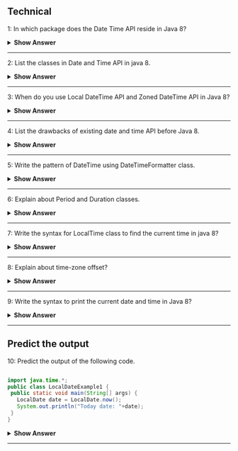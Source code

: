 ## Technical
1: In which package does the Date Time API reside in Java 8?

<details><summary><b> Show Answer </b></summary>
 
 Newly introduced Data Time API will be included in the package java.time.

</details>

--- 


2: List the classes in Date and Time API in java 8.

<details><summary><b> Show Answer </b></summary>
 
- Local DateTime API- Simplified form of date - time API without any complexities.
- Zoned DateTime API- Special form of date - time API  with varaiations.

</details>

--- 

3: When do you use Local DateTime API and Zoned DateTime API  in Java 8?

<details><summary><b> Show Answer </b></summary>

- It can be used when there is no need for time zones.
- It can be used when we need to consider time zones.

</details>

--- 


4: List the drawbacks of existing date and time API before Java 8.

<details><summary><b> Show Answer </b></summary>
 
- It is not thread safe 
- It was poorly Designed with less number of features
- Need to write a seperate code for handling time zone logic in older version. 

</details>

--- 

5: Write the pattern of DateTime using DateTimeFormatter class.
 
<details><summary><b> Show Answer </b></summary>
 
DateTimeFormatter format = DateTimeFormatter.ofPattern("dd-MM-yyyy HH:mm:ss");  

</details>

--- 

6: Explain about Period and Duration classes.

<details><summary><b> Show Answer </b></summary>

- Period handles date based amount of time . 
- Example : "3 months and 1 day"
- Duration handles time based amount of time (measured in terms of time).
- Example : "3 seconds and 3 nanoseconds".

</details>

--- 

7: Write the syntax for LocalTime class to find the current time in java 8?

<details><summary><b> Show Answer </b></summary>

LocalTime time = LocalTime.now();  

 </details>
 
 --- 

 
8: Explain about time-zone offset?

<details><summary><b> Show Answer </b></summary>

- Its is an amount of time that a time -zone varies from Greenwich/UTC. 
- It is measured in fixed number of hours and minutes.

</details>

--- 

9: Write the syntax to print the current date and time in Java 8?

<details><summary><b> Show Answer </b></summary>

LocalTime currentTime = LocalTime.now(); <br>

LocalDate currentDate = LocalDate.now();<br>

LocalDateTime currentDateTime = LocalDateTime.now(); <br>

</details>

--- 

## Predict the output

10: Predict the output of the following code.

 ``` java

 import java.time.*;    
public class LocalDateExample1 {    
  public static void main(String[] args) {    
    LocalDate date = LocalDate.now();   
    System.out.println("Today date: "+date);    
  }    
}
```

<details><summary><b> Show Answer </b></summary>

LocalDate class resides in java.time package and the factory method now() will display the current date. 

</details>

--- 



